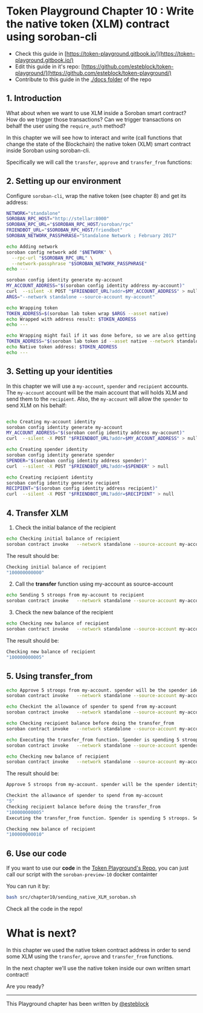 # Token Playground Chapter 10 : Write the native token (XLM) contract using soroban-cli


- Check this guide in [https://token-playground.gitbook.io/](https://token-playground.gitbook.io/)
- Edit this guide in it's repo: [https://github.com/esteblock/token-playground/](https://github.com/esteblock/token-playground/)
- Contribute to this guide in the [./docs folder](https://github.com/esteblock/token-playground/tree/main/docs) of the repo

## 1. Introduction
What about when we want to use XLM inside a Soroban smart contract? How do we trigger those transactions? Can we trigger transactions on behalf the user using the `require_auth` method?
 
In this chapter we will see how to interact and write (call functions that change the state of the Blockchain) the native token (XLM) smart contract inside Soroban using soroban-cli.

Specifically we will call the `transfer`, `approve` and `transfer_from` functions:

## 2. Setting up our environment
Configure `soroban-cli`, wrap the native token (see chapter 8) and get its address:

```bash
NETWORK="standalone"
SOROBAN_RPC_HOST="http://stellar:8000"
SOROBAN_RPC_URL="$SOROBAN_RPC_HOST/soroban/rpc"
FRIENDBOT_URL="$SOROBAN_RPC_HOST/friendbot"
SOROBAN_NETWORK_PASSPHRASE="Standalone Network ; February 2017"

echo Adding network
soroban config network add "$NETWORK" \
  --rpc-url "$SOROBAN_RPC_URL" \
  --network-passphrase "$SOROBAN_NETWORK_PASSPHRASE"
echo ---

soroban config identity generate my-account
MY_ACCOUNT_ADDRESS="$(soroban config identity address my-account)"
curl  --silent -X POST "$FRIENDBOT_URL?addr=$MY_ACCOUNT_ADDRESS" > null
ARGS="--network standalone --source-account my-account"

echo Wrapping token
TOKEN_ADDRESS=$(soroban lab token wrap $ARGS --asset native)
echo Wrapped with address result: $TOKEN_ADDRESS
echo ---

echo Wrapping might fail if it was done before, so we are also getting the address:
TOKEN_ADDRESS="$(soroban lab token id --asset native --network standalone)"
echo Native token address: $TOKEN_ADDRESS
echo ---

```

## 3. Setting up your identities
In this chapter we will use a `my-account`, `spender` and `recipient` accounts.
The `my-account` account will be the main account that will holds XLM and send them to the `recipient`. Also, the `my-account` will allow the `spender` to send XLM on his behalf:

```bash

echo Creating my-account identity
soroban config identity generate my-account
MY_ACCOUNT_ADDRESS="$(soroban config identity address my-account)"
curl  --silent -X POST "$FRIENDBOT_URL?addr=$MY_ACCOUNT_ADDRESS" > null

echo Creating spender identity
soroban config identity generate spender
SPENDER="$(soroban config identity address spender)"
curl  --silent -X POST "$FRIENDBOT_URL?addr=$SPENDER" > null

echo Creating recipient identity
soroban config identity generate recipient
RECIPIENT="$(soroban config identity address recipient)"
curl  --silent -X POST "$FRIENDBOT_URL?addr=$RECIPIENT" > null
```

## 4. Transfer XLM
1. Check the initial balance of the recipient
```bash
echo Checking initial balance of recipient
soroban contract invoke   --network standalone --source-account my-account  --id "$TOKEN_ADDRESS"   --   balance   --id $RECIPIENT
```
The result should be:
```bash
Checking initial balance of recipient
"100000000000"
```

2. Call the **transfer** function using my-account as source-account
```bash
echo Sending 5 stroops from my-account to recipient
soroban contract invoke   --network standalone --source-account my-account  --id "$TOKEN_ADDRESS"   --   transfer   --from $MY_ACCOUNT_ADDRESS   --to $RECIPIENT  --amount 5
```
3. Check the new balance of the recipient
```bash
echo Checking new balance of recipient
soroban contract invoke   --network standalone --source-account my-account  --id "$TOKEN_ADDRESS"   --   balance   --id $RECIPIENT
```

The result should be:
```bash
Checking new balance of recipient
"100000000005"
```

## 5. Using transfer_from
```bash
echo Approve 5 stroops from my-account. spender will be the spender identity
soroban contract invoke   --network standalone --source-account my-account  --id "$TOKEN_ADDRESS"   --   approve   --from $MY_ACCOUNT_ADDRESS   --spender $SPENDER  --amount 5 --expiration-ledger 999999 

echo Checkint the allowance of spender to spend from my-account
soroban contract invoke   --network standalone --source-account my-account  --id "$TOKEN_ADDRESS"   --   allowance   --from $MY_ACCOUNT_ADDRESS   --spender $SPENDER

echo Checking recipient balance before doing the transfer_from
soroban contract invoke   --network standalone --source-account my-account  --id "$TOKEN_ADDRESS"   --   balance   --id $RECIPIENT

echo Executing the transfer_from function. Spender is spending 5 stroops. Sending from my-account to recipient
soroban contract invoke   --network standalone --source-account spender  --id "$TOKEN_ADDRESS"   --   transfer_from   --spender $SPENDER --from $MY_ACCOUNT_ADDRESS --to $RECIPIENT  --amount 5

echo Checking new balance of recipient
soroban contract invoke   --network standalone --source-account my-account  --id "$TOKEN_ADDRESS"   --   balance   --id $RECIPIENT

```

The result should be:
```bash
Approve 5 stroops from my-account. spender will be the spender identity

Checkint the allowance of spender to spend from my-account
"5"
Checking recipient balance before doing the transfer_from
"100000000005"
Executing the transfer_from function. Spender is spending 5 stroops. Sending from my-account to recipient

Checking new balance of recipient
"100000000010"
```


## 6. Use our code

If you want to use our **code** in the [Token Playground's Repo](https://github.com/esteblock/token-playground/), you can just call our script with the `soroban-preview-10` docker containter

You can run it by: 

```bash
bash src/chapter10/sending_native_XLM_soroban.sh 
```

Check all the code in the repo!


# What is next?
In this chapter we used the native token contract address in order to send some XLM using the `transfer`, `aprove` and `transfer_from` functions.

In the next chapter we'll use the native token inside our own written smart contract!

Are you ready?

___

This Playground chapter has been written by [@esteblock](https://github.com/esteblock/)






